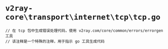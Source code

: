 # `v2ray-core\transport\internet\tcp\tcp.go`

```
// 在 tcp 包中生成错误处理代码，使用 v2ray.com/core/common/errors/errorgen 工具
// 该注释是一个特殊的注释，用于指示 go 工具生成代码
```